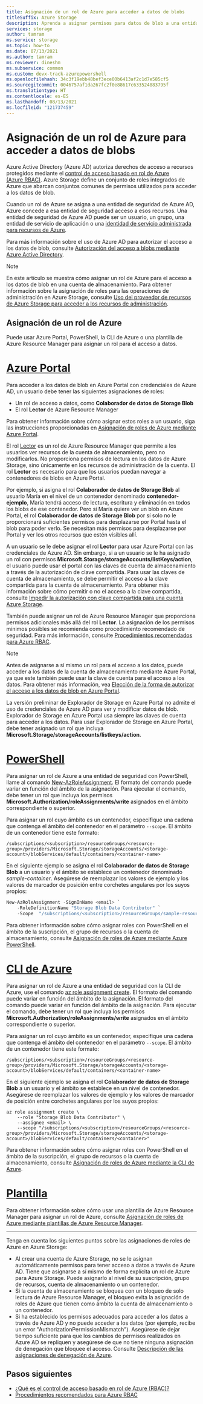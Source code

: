 ```yaml
---
title: Asignación de un rol de Azure para acceder a datos de blobs
titleSuffix: Azure Storage
description: Aprenda a asignar permisos para datos de blob a una entidad de seguridad de Azure Active Directory con el control de acceso basado en rol de Azure (RBAC de Azure). Azure Storage admite roles integrados y personalizados de Azure para la autenticación y autorización mediante Azure AD.
services: storage
author: tamram
ms.service: storage
ms.topic: how-to
ms.date: 07/13/2021
ms.author: tamram
ms.reviewer: dineshm
ms.subservice: common
ms.custom: devx-track-azurepowershell
ms.openlocfilehash: 34c3f19ebb48bef3ece00b6413af2c1d7e585cf5
ms.sourcegitcommit: 0046757af1da267fc2f0e88617c633524883795f
ms.translationtype: HT
ms.contentlocale: es-ES
ms.lasthandoff: 08/13/2021
ms.locfileid: "121737459"
---
```

# <a name="assign-an-azure-role-for-access-to-blob-data"></a>Asignación de un rol de Azure para acceder a datos de blobs

Azure Active Directory (Azure AD) autoriza derechos de acceso a recursos protegidos mediante el [control de acceso basado en rol de Azure (Azure RBAC)](../../role-based-access-control/overview.md). Azure Storage define un conjunto de roles integrados de Azure que abarcan conjuntos comunes de permisos utilizados para acceder a los datos de blob.

Cuando un rol de Azure se asigna a una entidad de seguridad de Azure AD, Azure concede a esa entidad de seguridad acceso a esos recursos. Una entidad de seguridad de Azure AD puede ser un usuario, un grupo, una entidad de servicio de aplicación o una [identidad de servicio administrada para recursos de Azure](../../active-directory/managed-identities-azure-resources/overview.md).

Para más información sobre el uso de Azure AD para autorizar el acceso a los datos de blob, consulte [Autorización del acceso a blobs mediante Azure Active Directory](authorize-access-azure-active-directory.md).

> [!NOTE]
> En este artículo se muestra cómo asignar un rol de Azure para el acceso a los datos de blob en una cuenta de almacenamiento. Para obtener información sobre la asignación de roles para las operaciones de administración en Azure Storage, consulte [Uso del proveedor de recursos de Azure Storage para acceder a los recursos de administración](../common/authorization-resource-provider.md).

## <a name="assign-an-azure-role"></a>Asignación de un rol de Azure

Puede usar Azure Portal, PowerShell, la CLI de Azure o una plantilla de Azure Resource Manager para asignar un rol para el acceso a datos.

# <a name="azure-portal"></a>[Azure Portal](#tab/portal)

Para acceder a los datos de blob en Azure Portal con credenciales de Azure AD, un usuario debe tener las siguientes asignaciones de roles:

- Un rol de acceso a datos, como **Colaborador de datos de Storage Blob**
- El rol **Lector** de Azure Resource Manager

Para obtener información sobre cómo asignar estos roles a un usuario, siga las instrucciones proporcionadas en [Asignación de roles de Azure mediante Azure Portal](../../role-based-access-control/role-assignments-portal.md).

El rol [Lector](../../role-based-access-control/built-in-roles.md#reader) es un rol de Azure Resource Manager que permite a los usuarios ver recursos de la cuenta de almacenamiento, pero no modificarlos. No proporciona permisos de lectura en los datos de Azure Storage, sino únicamente en los recursos de administración de la cuenta. El rol **Lector** es necesario para que los usuarios puedan navegar a contenedores de blobs en Azure Portal.

Por ejemplo, si asigna el rol **Colaborador de datos de Storage Blob** al usuario María en el nivel de un contenedor denominado **contenedor-ejemplo**, María tendrá acceso de lectura, escritura y eliminación en todos los blobs de ese contenedor. Pero si María quiere ver un blob en Azure Portal, el rol **Colaborador de datos de Storage Blob** por sí solo no le proporcionará suficientes permisos para desplazarse por Portal hasta el blob para poder verlo. Se necesitan más permisos para desplazarse por Portal y ver los otros recursos que estén visibles allí.

A un usuario se le debe asignar el rol **Lector** para usar Azure Portal con las credenciales de Azure AD. Sin embargo, si a un usuario se le ha asignado un rol con permisos **Microsoft.Storage/storageAccounts/listKeys/action**, el usuario puede usar el portal con las claves de cuenta de almacenamiento a través de la autorización de clave compartida. Para usar las claves de cuenta de almacenamiento, se debe permitir el acceso a la clave compartida para la cuenta de almacenamiento. Para obtener más información sobre cómo permitir o no el acceso a la clave compartida, consulte [Impedir la autorización con clave compartida para una cuenta Azure Storage](../common/shared-key-authorization-prevent.md).

También puede asignar un rol de Azure Resource Manager que proporciona permisos adicionales más allá del rol **Lector**. La asignación de los permisos mínimos posibles se recomienda como procedimiento recomendado de seguridad. Para más información, consulte [Procedimientos recomendados para Azure RBAC](../../role-based-access-control/best-practices.md).

> [!NOTE]
> Antes de asignarse a sí mismo un rol para el acceso a los datos, puede acceder a los datos de la cuenta de almacenamiento mediante Azure Portal, ya que este también puede usar la clave de cuenta para el acceso a los datos. Para obtener más información, vea [Elección de la forma de autorizar el acceso a los datos de blob en Azure Portal](../blobs/authorize-data-operations-portal.md).
>
> La versión preliminar de Explorador de Storage en Azure Portal no admite el uso de credenciales de Azure AD para ver y modificar datos de blob. Explorador de Storage en Azure Portal usa siempre las claves de cuenta para acceder a los datos. Para usar Explorador de Storage en Azure Portal, debe tener asignado un rol que incluya **Microsoft.Storage/storageAccounts/listkeys/action**.

# <a name="powershell"></a>[PowerShell](#tab/powershell)

Para asignar un rol de Azure a una entidad de seguridad con PowerShell, llame al comando [New-AzRoleAssignment](/powershell/module/az.resources/new-azroleassignment). El formato del comando puede variar en función del ámbito de la asignación. Para ejecutar el comando, debe tener un rol que incluya los permisos **Microsoft.Authorization/roleAssignments/write** asignados en el ámbito correspondiente o superior.

Para asignar un rol cuyo ámbito es un contenedor, especifique una cadena que contenga el ámbito del contenedor en el parámetro `--scope`. El ámbito de un contenedor tiene este formato:

```
/subscriptions/<subscription>/resourceGroups/<resource-group>/providers/Microsoft.Storage/storageAccounts/<storage-account>/blobServices/default/containers/<container-name>
```

En el siguiente ejemplo se asigna el rol **Colaborador de datos de Storage Blob** a un usuario y el ámbito se establece un contenedor denominado *sample-container*. Asegúrese de reemplazar los valores de ejemplo y los valores de marcador de posición entre corchetes angulares por los suyos propios: 

```powershell
New-AzRoleAssignment -SignInName <email> `
    -RoleDefinitionName "Storage Blob Data Contributor" `
    -Scope  "/subscriptions/<subscription>/resourceGroups/sample-resource-group/providers/Microsoft.Storage/storageAccounts/<storage-account>/blobServices/default/containers/sample-container"
```

Para obtener información sobre cómo asignar roles con PowerShell en el ámbito de la suscripción, el grupo de recursos o la cuenta de almacenamiento, consulte [Asignación de roles de Azure mediante Azure PowerShell](../../role-based-access-control/role-assignments-powershell.md).

# <a name="azure-cli"></a>[CLI de Azure](#tab/azure-cli)

Para asignar un rol de Azure a una entidad de seguridad con la CLI de Azure, use el comando [az role assignment create](/cli/azure/role/assignment#az_role_assignment_create). El formato del comando puede variar en función del ámbito de la asignación. El formato del comando puede variar en función del ámbito de la asignación. Para ejecutar el comando, debe tener un rol que incluya los permisos **Microsoft.Authorization/roleAssignments/write** asignados en el ámbito correspondiente o superior.

Para asignar un rol cuyo ámbito es un contenedor, especifique una cadena que contenga el ámbito del contenedor en el parámetro `--scope`. El ámbito de un contenedor tiene este formato:

```
/subscriptions/<subscription>/resourceGroups/<resource-group>/providers/Microsoft.Storage/storageAccounts/<storage-account>/blobServices/default/containers/<container-name>
```

En el siguiente ejemplo se asigna el rol **Colaborador de datos de Storage Blob** a un usuario y el ámbito se establece en un nivel de contenedor. Asegúrese de reemplazar los valores de ejemplo y los valores de marcador de posición entre corchetes angulares por los suyos propios:

```azurecli-interactive
az role assignment create \
    --role "Storage Blob Data Contributor" \
    --assignee <email> \
    --scope "/subscriptions/<subscription>/resourceGroups/<resource-group>/providers/Microsoft.Storage/storageAccounts/<storage-account>/blobServices/default/containers/<container>"
```

Para obtener información sobre cómo asignar roles con PowerShell en el ámbito de la suscripción, el grupo de recursos o la cuenta de almacenamiento, consulte [Asignación de roles de Azure mediante la CLI de Azure](../../role-based-access-control/role-assignments-cli.md).

# <a name="template"></a>[Plantilla](#tab/template)

Para obtener información sobre cómo usar una plantilla de Azure Resource Manager para asignar un rol de Azure, consulte [Asignación de roles de Azure mediante plantillas de Azure Resource Manager](../../role-based-access-control/role-assignments-template.md).

---

Tenga en cuenta los siguientes puntos sobre las asignaciones de roles de Azure en Azure Storage:

- Al crear una cuenta de Azure Storage, no se le asignan automáticamente permisos para tener acceso a datos a través de Azure AD. Tiene que asignarse a sí mismo de forma explícita un rol de Azure para Azure Storage. Puede asignarlo al nivel de su suscripción, grupo de recursos, cuenta de almacenamiento o un contenedor.
- Si la cuenta de almacenamiento se bloquea con un bloqueo de solo lectura de Azure Resource Manager, el bloqueo evita la asignación de roles de Azure que tienen como ámbito la cuenta de almacenamiento o un contenedor.
- Si ha establecido los permisos adecuados para acceder a los datos a través de Azure AD y no puede acceder a los datos (por ejemplo, recibe un error "AuthorizationPermissionMismatch"). Asegúrese de dejar tiempo suficiente para que los cambios de permisos realizados en Azure AD se repliquen y asegúrese de que no tiene ninguna asignación de denegación que bloquee el acceso. Consulte [Descripción de las asignaciones de denegación de Azure](../../role-based-access-control/deny-assignments.md).

## <a name="next-steps"></a>Pasos siguientes

- [¿Qué es el control de acceso basado en rol de Azure (RBAC)?](../../role-based-access-control/overview.md)
- [Procedimientos recomendados para Azure RBAC](../../role-based-access-control/best-practices.md)
